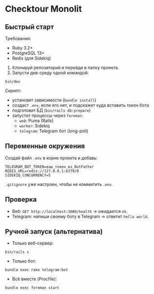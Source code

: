 # Checktour Monolit

## Быстрый старт

Требования:
- Ruby 3.2+
- PostgreSQL 13+
- Redis (для Sidekiq)

1) Клонируй репозиторий и перейди в папку проекта.
2) Запусти дев-среду одной командой:

```
bin/dev
```

Скрипт:
- установит зависимости (`bundle install`)
- создаст `.env`, если его нет, и подскажет куда вставить токен бота
- подготовит БД (`bin/rails db:prepare`)
- запустит процессы через `foreman`:
  - `web`: Puma (Rails)
  - `worker`: Sidekiq
  - `telegram`: Telegram бот (long-poll)

## Переменные окружения

Создай файл `.env` в корне проекта и добавь:
```
TELEGRAM_BOT_TOKEN=ваш_токен_из_BotFather
REDIS_URL=redis://127.0.0.1:6379/0
SIDEKIQ_CONCURRENCY=5
```
`.gitignore` уже настроен, чтобы не коммитить `.env`.

## Проверка
- Веб: `GET http://localhost:3000/health` → ожидается `ok`.
- Telegram: напиши своему боту в Telegram → ответит `hello world`.

## Ручной запуск (альтернатива)
- Только веб-сервер:
```
bin/rails s
```
- Только бот:
```
bundle exec rake telegram:bot
```
- Всё вместе (Procfile):
```
bundle exec foreman start
```
